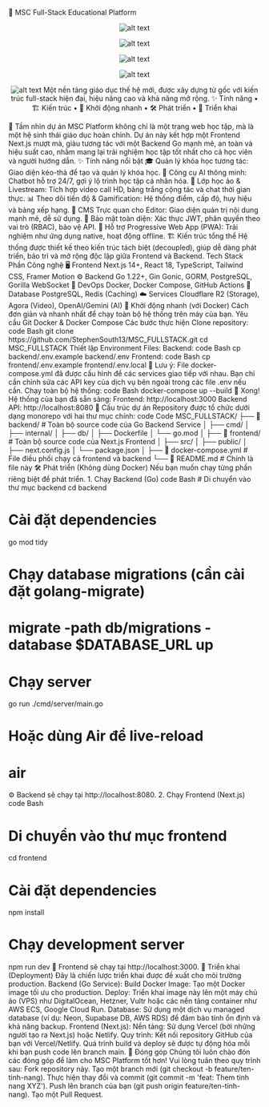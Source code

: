 🚀 MSC Full-Stack Educational Platform
<div align="center">
  
![alt text](https://img.shields.io/badge/Next.js-14+-000000?style=for-the-badge&logo=nextdotjs&logoColor=white)

![alt text](https://img.shields.io/badge/Go-1.22+-00ADD8?style=for-the-badge&logo=go)

![alt text](https://img.shields.io/badge/PostgreSQL-16-336791?style=for-the-badge&logo=postgresql)

![alt text](https://img.shields.io/badge/Docker-Ready-2496ED?style=for-the-badge&logo=docker)

![alt text](https://img.shields.io/badge/GitHub-Source_Code-181717?style=for-the-badge&logo=github)
Một nền tảng giáo dục thế hệ mới, được xây dựng từ gốc với kiến trúc full-stack hiện đại, hiệu năng cao và khả năng mở rộng.
✨ Tính năng • 🏗️ Kiến trúc • 🚀 Khởi động nhanh • 🛠️ Phát triển • 🚢 Triển khai
</div>
🌟 Tầm nhìn dự án
MSC Platform không chỉ là một trang web học tập, mà là một hệ sinh thái giáo dục hoàn chỉnh. Dự án này kết hợp một Frontend Next.js mượt mà, giàu tương tác với một Backend Go mạnh mẽ, an toàn và hiệu suất cao, nhằm mang lại trải nghiệm học tập tốt nhất cho cả học viên và người hướng dẫn.
✨ Tính năng nổi bật
🎓 Quản lý khóa học tương tác: Giao diện kéo-thả để tạo và quản lý khóa học.
🤖 Công cụ AI thông minh: Chatbot hỗ trợ 24/7, gợi ý lộ trình học tập cá nhân hóa.
🎥 Lớp học ảo & Livestream: Tích hợp video call HD, bảng trắng cộng tác và chat thời gian thực.
📊 Theo dõi tiến độ & Gamification: Hệ thống điểm, cấp độ, huy hiệu và bảng xếp hạng.
🎨 CMS Trực quan cho Editor: Giao diện quản trị nội dung mạnh mẽ, dễ sử dụng.
🔐 Bảo mật toàn diện: Xác thực JWT, phân quyền theo vai trò (RBAC), bảo vệ API.
📱 Hỗ trợ Progressive Web App (PWA): Trải nghiệm như ứng dụng native, hoạt động offline.
🏗️ Kiến trúc tổng thể
Hệ thống được thiết kế theo kiến trúc tách biệt (decoupled), giúp dễ dàng phát triển, bảo trì và mở rộng độc lập giữa Frontend và Backend.
Tech Stack
Phần	Công nghệ
🖥️ Frontend	Next.js 14+, React 18, TypeScript, Tailwind CSS, Framer Motion
⚙️ Backend	Go 1.22+, Gin Gonic, GORM, PostgreSQL, Gorilla WebSocket
🐳 DevOps	Docker, Docker Compose, GitHub Actions
💾 Database	PostgreSQL, Redis (Caching)
☁️ Services	Cloudflare R2 (Storage), Agora (Video), OpenAI/Gemini (AI)
🚀 Khởi động nhanh (với Docker)
Cách đơn giản và nhanh nhất để chạy toàn bộ hệ thống trên máy của bạn.
Yêu cầu
Git
Docker & Docker Compose
Các bước thực hiện
Clone repository:
code
Bash
git clone https://github.com/StephenSouth13/MSC_FULLSTACK.git
cd MSC_FULLSTACK
Thiết lập Environment Files:
Backend:
code
Bash
cp backend/.env.example backend/.env
Frontend:
code
Bash
cp frontend/.env.example frontend/.env.local
📝 Lưu ý: File docker-compose.yml đã được cấu hình để các services giao tiếp với nhau. Bạn chỉ cần chỉnh sửa các API key của dịch vụ bên ngoài trong các file .env nếu cần.
Chạy toàn bộ hệ thống:
code
Bash
docker-compose up --build
🎉 Xong! Hệ thống của bạn đã sẵn sàng:
Frontend: http://localhost:3000
Backend API: http://localhost:8080
📁 Cấu trúc dự án
Repository được tổ chức dưới dạng monorepo với hai thư mục chính:
code
Code
MSC_FULLSTACK/
├── 📁 backend/          # Toàn bộ source code của Go Backend Service
│   ├── cmd/
│   ├── internal/
│   ├── db/
│   ├── Dockerfile
│   └── go.mod
│
├── 📁 frontend/         # Toàn bộ source code của Next.js Frontend
│   ├── src/
│   ├── public/
│   ├── next.config.js
│   └── package.json
│
├── 🐳 docker-compose.yml  # File điều phối chạy cả frontend và backend
└── 📄 README.md          # Chính là file này
🛠️ Phát triển (Không dùng Docker)
Nếu bạn muốn chạy từng phần riêng biệt để phát triển.
1. Chạy Backend (Go)
code
Bash
# Di chuyển vào thư mục backend
cd backend

# Cài đặt dependencies
go mod tidy

# Chạy database migrations (cần cài đặt golang-migrate)
# migrate -path db/migrations -database $DATABASE_URL up

# Chạy server
go run ./cmd/server/main.go
# Hoặc dùng Air để live-reload
# air
⚙️ Backend sẽ chạy tại http://localhost:8080.
2. Chạy Frontend (Next.js)
code
Bash
# Di chuyển vào thư mục frontend
cd frontend

# Cài đặt dependencies
npm install

# Chạy development server
npm run dev
🎨 Frontend sẽ chạy tại http://localhost:3000.
🚢 Triển khai (Deployment)
Đây là chiến lược triển khai được đề xuất cho môi trường production.
Backend (Go Service):
Build Docker Image: Tạo một Docker image tối ưu cho production.
Deploy: Triển khai image này lên một máy chủ ảo (VPS) như DigitalOcean, Hetzner, Vultr hoặc các nền tảng container như AWS ECS, Google Cloud Run.
Database: Sử dụng một dịch vụ managed database (ví dụ: Neon, Supabase DB, AWS RDS) để đảm bảo tính ổn định và khả năng backup.
Frontend (Next.js):
Nền tảng: Sử dụng Vercel (bởi những người tạo ra Next.js) hoặc Netlify.
Quy trình: Kết nối repository GitHub của bạn với Vercel/Netlify. Quá trình build và deploy sẽ được tự động hóa mỗi khi bạn push code lên branch main.
🤝 Đóng góp
Chúng tôi luôn chào đón các đóng góp để làm cho MSC Platform tốt hơn! Vui lòng tuân theo quy trình sau:
Fork repository này.
Tạo một branch mới (git checkout -b feature/ten-tinh-nang).
Thực hiện thay đổi và commit (git commit -m 'feat: Them tinh nang XYZ').
Push lên branch của bạn (git push origin feature/ten-tinh-nang).
Tạo một Pull Request.
